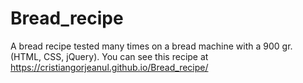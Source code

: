 # Bread_recipe
A bread recipe tested many times on a bread machine with a 900 gr. (HTML, CSS, jQuery). You can see this recipe at https://cristiangorjeanul.github.io/Bread_recipe/
